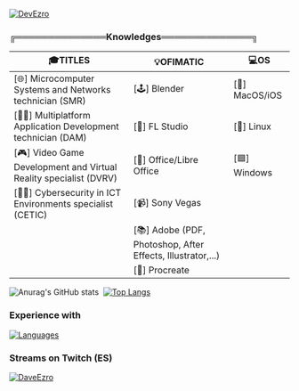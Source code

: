 [![DevEzro](https://svg-banners.vercel.app/api?type=glitch&text1=DEVEZRO&width=1200&height=100)](https://github.com/Akshay090/svg-banners)
### ╔══════════════Knowledges══════════════╗
| 🎓TITLES | 💡OFIMATIC | 💻OS |
| --- | --- | --- |
| [🌐] Microcomputer Systems and Networks technician (SMR)| [🕹] Blender| [🍎] MacOS/iOS |
| [👨‍💻] Multiplatform Application Development technician (DAM)| [🎵] FL Studio| [🐧] Linux |
| [🎮] Video Game Development and Virtual Reality specialist (DVRV)| [📄] Office/Libre Office| [🟦] Windows |
| [🕵️‍♂️] Cybersecurity in ICT Environments specialist (CETIC)| [📹] Sony Vegas|
| |[📚] Adobe (PDF, Photoshop, After Effects, Illustrator,...)|
| |[🎨] Procreate|

![Anurag's GitHub stats](https://github-readme-stats.vercel.app/api?username=DevEzro&show_icons=true&theme=cobalt)  [![Top Langs](https://github-readme-stats.vercel.app/api/top-langs/?username=DevEzro&layout=compact&count_private=true&theme=radical)](https://github.com/anuraghazra/github-readme-stats)

### Experience with
[![Languages](https://skillicons.dev/icons?i=java,js,html,css,c,unity,docker,jenkins)](https://skillicons.dev)

### Streams on Twitch (ES)
[![DaveEzro](https://static-cdn.jtvnw.net/jtv_user_pictures/428caacc-75a2-4c27-95c6-8dcacf93922e-profile_image-70x70.png 'DaveEzro')](https://twitch.com/daveezro)
